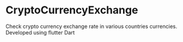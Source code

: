 # CryptoCurrencyExchange
Check crypto currency exchange rate in various countries currencies. Developed using flutter Dart
